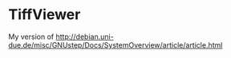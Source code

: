 # TiffViewer

My version of http://debian.uni-due.de/misc/GNUstep/Docs/SystemOverview/article/article.html

